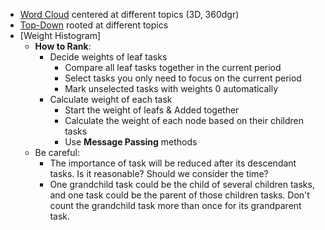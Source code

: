 + [Word Cloud](https://github.com/amueller/word_cloud) centered at different topics (3D, 360dgr)
+ [Top-Down](https://www.google.com/url?sa=i&rct=j&q=&esrc=s&source=images&cd=&cad=rja&uact=8&ved=0ahUKEwiYo_T3qIvTAhXFKyYKHcL-CLAQjRwIBw&url=http%3A%2F%2Fblog.vjeux.com%2F2015%2Fjavascript%2Fdirty-up-and-execute-top-down.html&psig=AFQjCNF7aRltmJC8XoCBPyEL2cm0aNKIZQ&ust=1491413094560630) rooted at different topics
+ [Weight Histogram]
  + __How to Rank__: 
    + Decide weights of leaf tasks
      + Compare all leaf tasks together in the current period
      + Select tasks you only need to focus on the current period
      + Mark unselected tasks with weights 0 automatically
    + Calculate weight of each task
      + Start the weight of leafs & Added together
      + Calculate the weight of each node based on their children tasks
      + Use __Message Passing__ methods
   + Be careful:
     + The importance of task will be reduced after its descendant tasks. Is it reasonable? Should we consider the time?
     + One grandchild task could be the child of several children tasks, and one task could be the parent of those children tasks. Don't count the grandchild task more than once for its grandparent task.
